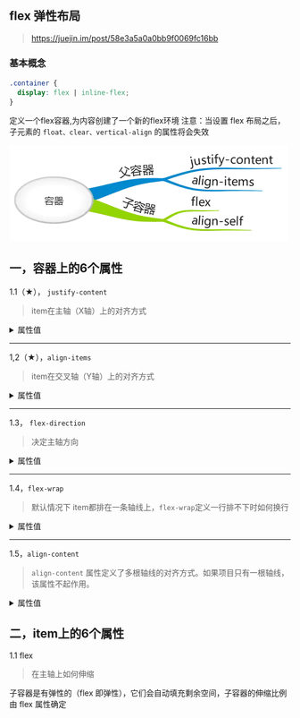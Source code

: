 ## flex 弹性布局

> https://juejin.im/post/58e3a5a0a0bb9f0069fc16bb

### 基本概念
```css
.container {
  display: flex | inline-flex;
}
```

定义一个flex容器,为内容创建了一个新的flex环境 注意：当设置 flex 布局之后，子元素的 `float、clear、vertical-align` 的属性将会失效

![flex.png](https://github.com/jikeyChang/points-issues/blob/master/assets/flex.png)

## 一，容器上的6个属性

1.1（★）， `justify-content`
> item在主轴（X轴）上的对齐方式

<details><summary>属性值</summary>
<p>

* flex-start（默认值）：左对齐
* flex-end：右对齐
* center： 居中
* space-between：两端对齐，项目之间的间隔都相等。
* space-around：每个项目两侧的间隔相等。所以，项目之间的间隔比项目与边框的间隔大一倍。

</p>
</details>

---

1,2（★），`align-items`

> item在交叉轴（Y轴）上的对齐方式

<details><summary>属性值</summary>
<p>

* stretch（默认值）：如果项目未设置高度或设为auto，将占满整个容器的高度。
* flex-start：交叉轴的起点对齐。
* flex-end：交叉轴的终点对齐。
* center：交叉轴的中点对齐。
* baseline: 项目的第一行文字的基线对齐。
</p>
</details>

---

1.3， `flex-direction` 

> 决定主轴方向

<details><summary>属性值</summary>
<p>

* row（默认值）：主轴为水平方向，起点在左端。
* row-reverse：主轴为水平方向，起点在右端。
* column：主轴为垂直方向，起点在上沿。
* column-reverse：主轴为垂直方向，起点在下沿
</p>
</details>

---
1.4，`flex-wrap`
> 默认情况下 item都排在一条轴线上，`flex-wrap`定义一行排不下时如何换行

<details><summary>属性值</summary>
<p>

* nowrap:（默认）不换行。
* wrap: 第一行在上方。
* wrap-reverse: 第一行在下方。
</p>
</details>

---

1.5，`align-content`

> `align-content` 属性定义了多根轴线的对齐方式。如果项目只有一根轴线，该属性不起作用。

<details><summary>属性值</summary>
<p>

* stretch（默认值）：轴线占满整个交叉轴。
* flex-start：与交叉轴的起点对齐。
* flex-end：与交叉轴的终点对齐。
* center：与交叉轴的中点对齐。
* space-between：与交叉轴两端对齐，轴线之间的间隔平均分布。
* space-around：每根轴线两侧的间隔都相等。所以，轴线之间的间隔比轴线与边框的间隔大一倍。
</p>
</details>

## 二，item上的6个属性

1.1 flex
> 在主轴上如何伸缩

子容器是有弹性的（flex 即弹性），它们会自动填充剩余空间，子容器的伸缩比例由 flex 属性确定